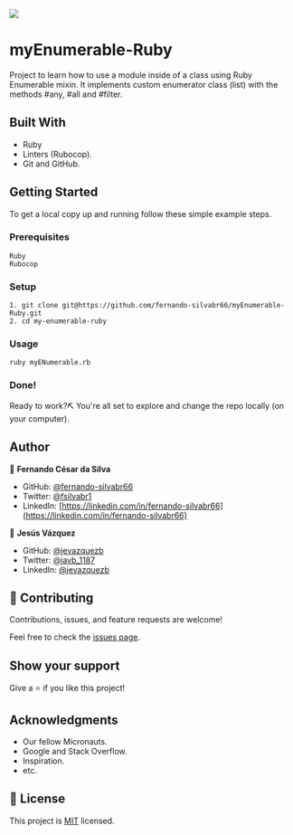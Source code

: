 ![](https://img.shields.io/badge/Microverse-blueviolet)

# myEnumerable-Ruby
Project to learn how to use a module inside of a class using Ruby Enumerable mixin.
It implements custom enumerator class (list) with the methods #any, #all and #filter.


## Built With

- Ruby
- Linters (Rubocop).
- Git and GitHub.

## Getting Started

To get a local copy up and running follow these simple example steps.

### Prerequisites

    Ruby
    Rubocop

### Setup

    1. git clone git@https://github.com/fernando-silvabr66/myEnumerable-Ruby.git
    2. cd my-enumerable-ruby

### Usage

    ruby myENumerable.rb

### Done!

Ready to work?⛏️ You're all set to explore and change the repo locally (on your computer).

## Author

👤 **Fernando César da Silva**

- GitHub: [@fernando-silvabr66](https://github.com/fernando-silvabr66)
- Twitter: [@fsilvabr1](https://twitter.com/fsilvabr1)
- LinkedIn: [https://linkedin.com/in/fernando-silvabr66](https://linkedin.com/in/fernando-silvabr66) 

👤 **Jesús Vázquez**

- GitHub: [@jevazquezb](https://github.com/jevazquezb)
- Twitter: [@javb_1187](https://twitter.com/javb_1187)
- LinkedIn: [@jevazquezb](https://www.linkedin.com/in/jevazquezb)

## 🤝 Contributing

Contributions, issues, and feature requests are welcome!

Feel free to check the [issues page](https://github.com/fernando-silvabr66/morse-code-ruby-cl/issues).

## Show your support

Give a ⭐️ if you like this project!

## Acknowledgments

- Our fellow Micronauts.
- Google and Stack Overflow.
- Inspiration.
- etc.

## 📝 License

This project is [MIT](./LICENSE) licensed.
